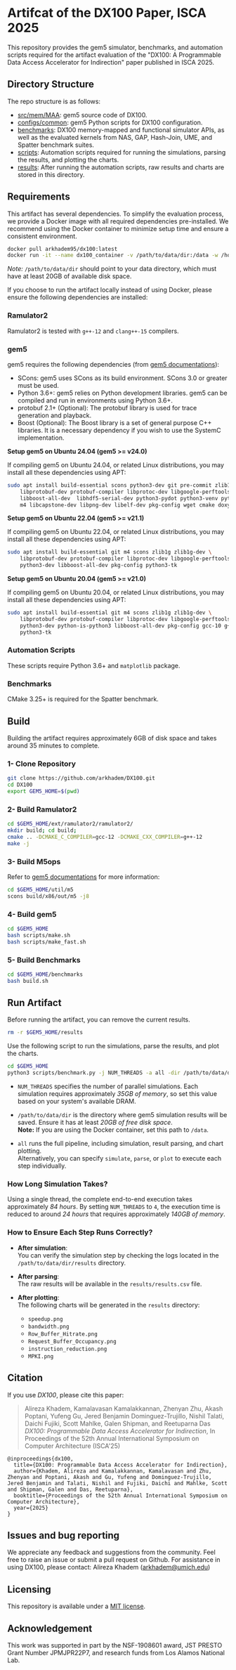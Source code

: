 # Artifcat of the DX100 Paper, ISCA 2025

This repository provides the gem5 simulator, benchmarks, and automation scripts required for the artifact evaluation of the "DX100: A Programmable Data Access Accelerator for Indirection" paper published in ISCA 2025.

## Directory Structure

The repo structure is as follows:
  - [src/mem/MAA](/src/mem/MAA/): gem5 source code of DX100.
  - [configs/common](/configs/common/): gem5 Python scripts for DX100 configuration.
  - [benchmarks](/benchmarks/): DX100 memory-mapped and functional simulator APIs, as well as the evaluated kernels from NAS, GAP, Hash-Join, UME, and Spatter benchmark suites.
  - [scripts](/scripts/): Automation scripts required for running the simulations, parsing the results, and plotting the charts.
  - [results](/results/): After running the automation scripts, raw results and charts are stored in this directory.

## Requirements

This artifact has several dependencies. To simplify the evaluation process, we provide a Docker image with all required dependencies pre-installed. We recommend using the Docker container to minimize setup time and ensure a consistent environment.

```bash
docker pull arkhadem95/dx100:latest
docker run -it --name dx100_container -v /path/to/data/dir:/data -w /home/ubuntu arkhadem95/dx100 bash
```

*Note:* `/path/to/data/dir` should point to your data directory, which must have at least 20GB of available disk space.

If you choose to run the artifact locally instead of using Docker, please ensure the following dependencies are installed:

### Ramulator2

Ramulator2 is tested with `g++-12` and `clang++-15` compilers.

### gem5

gem5 requires the following dependencies (from [gem5 documentations](https://www.gem5.org/documentation/general_docs/building)):

- SCons: gem5 uses SCons as its build environment. SCons 3.0 or greater must be used.
- Python 3.6+: gem5 relies on Python development libraries. gem5 can be compiled and run in environments using Python 3.6+.
- protobuf 2.1+ (Optional): The protobuf library is used for trace generation and playback.
- Boost (Optional): The Boost library is a set of general purpose C++ libraries. It is a necessary dependency if you wish to use the SystemC implementation.

**Setup gem5 on Ubuntu 24.04 (gem5 >= v24.0)**

If compiling gem5 on Ubuntu 24.04, or related Linux distributions, you may install all these dependencies using APT:

```bash
sudo apt install build-essential scons python3-dev git pre-commit zlib1g zlib1g-dev \
    libprotobuf-dev protobuf-compiler libprotoc-dev libgoogle-perftools-dev \
    libboost-all-dev  libhdf5-serial-dev python3-pydot python3-venv python3-tk mypy \
    m4 libcapstone-dev libpng-dev libelf-dev pkg-config wget cmake doxygen
```

**Setup gem5 on Ubuntu 22.04 (gem5 >= v21.1)**

If compiling gem5 on Ubuntu 22.04, or related Linux distributions, you may install all these dependencies using APT:

```bash
sudo apt install build-essential git m4 scons zlib1g zlib1g-dev \
    libprotobuf-dev protobuf-compiler libprotoc-dev libgoogle-perftools-dev \
    python3-dev libboost-all-dev pkg-config python3-tk
```

**Setup gem5 on Ubuntu 20.04 (gem5 >= v21.0)**

If compiling gem5 on Ubuntu 20.04, or related Linux distributions, you may install all these dependencies using APT:

```bash
sudo apt install build-essential git m4 scons zlib1g zlib1g-dev \
    libprotobuf-dev protobuf-compiler libprotoc-dev libgoogle-perftools-dev \
    python3-dev python-is-python3 libboost-all-dev pkg-config gcc-10 g++-10 \
    python3-tk
```

### Automation Scripts

These scripts require Python 3.6+ and `matplotlib` package.

### Benchmarks

CMake 3.25+ is required for the Spatter benchmark.

## Build

Building the artifact requires approximately 6GB of disk space and takes around 35 minutes to complete.

### 1- Clone Repository

```bash
git clone https://github.com/arkhadem/DX100.git
cd DX100
export GEM5_HOME=$(pwd)
```

### 2- Build Ramulator2

```bash
cd $GEM5_HOME/ext/ramulator2/ramulator2/
mkdir build; cd build;
cmake .. -DCMAKE_C_COMPILER=gcc-12 -DCMAKE_CXX_COMPILER=g++-12
make -j
```

### 3- Build M5ops

Refer to [gem5 documentations](https://www.gem5.org/documentation/general_docs/m5ops/) for more information:

```bash
cd $GEM5_HOME/util/m5
scons build/x86/out/m5 -j8
```

### 4- Build gem5

```bash
cd $GEM5_HOME
bash scripts/make.sh
bash scripts/make_fast.sh
```

### 5- Build Benchmarks

```bash
cd $GEM5_HOME/benchmarks
bash build.sh
```

## Run Artifact

Before running the artifact, you can remove the current results.

```bash
rm -r $GEM5_HOME/results
```

Use the following script to run the simulations, parse the results, and plot the charts.

```bash
cd $GEM5_HOME
python3 scripts/benchmark.py -j NUM_THREADS -a all -dir /path/to/data/dir
```

- `NUM_THREADS` specifies the number of parallel simulations. Each simulation requires approximately *35GB of memory*, so set this value based on your system's available DRAM.

- `/path/to/data/dir` is the directory where gem5 simulation results will be saved. Ensure it has at least *20GB of free disk space*.  
  **Note:** If you are using the Docker container, set this path to `/data`.

- `all` runs the full pipeline, including simulation, result parsing, and chart plotting.  
  Alternatively, you can specify `simulate`, `parse`, or `plot` to execute each step individually.

### How Long Simulation Takes?

Using a single thread, the complete end-to-end execution takes approximately *84 hours*. By setting `NUM_THREADS` to `4`, the execution time is reduced to around *24 hours* that requires approximately *140GB of memory*.

### How to Ensure Each Step Runs Correctly?

- **After simulation**:  
  You can verify the simulation step by checking the logs located in the `/path/to/data/dir/results` directory.

- **After parsing**:  
  The raw results will be available in the `results/results.csv` file.

- **After plotting**:  
  The following charts will be generated in the `results` directory:
  - `speedup.png`
  - `bandwidth.png`
  - `Row_Buffer_Hitrate.png`
  - `Request_Buffer_Occupancy.png`
  - `instruction_reduction.png`
  - `MPKI.png`

## Citation

If you use *DX100*, please cite this paper:

> Alireza Khadem, Kamalavasan Kamalakkannan, Zhenyan Zhu, Akash Poptani, Yufeng Gu, Jered Benjamin Dominguez-Trujillo, Nishil Talati, Daichi Fujiki, Scott Mahlke, Galen Shipman, and Reetuparna Das
> *DX100: Programmable Data Access Accelerator for Indirection*,
> In Proceedings of the 52th Annual International Symposium on Computer Architecture (ISCA'25)

```
@inproceedings{dx100,
  title={DX100: Programmable Data Access Accelerator for Indirection},
  author={Khadem, Alireza and Kamalakkannan, Kamalavasan and Zhu, Zhenyan and Poptani, Akash and Gu, Yufeng and Dominguez-Trujillo, Jered Benjamin and Talati, Nishil and Fujiki, Daichi and Mahlke, Scott and Shipman, Galen and Das, Reetuparna},
  booktitle={Proceedings of the 52th Annual International Symposium on Computer Architecture}, 
  year={2025}
}
```

## Issues and bug reporting

We appreciate any feedback and suggestions from the community.
Feel free to raise an issue or submit a pull request on Github.
For assistance in using DX100, please contact: Alireza Khadem (arkhadem@umich.edu)

## Licensing

This repository is available under a [MIT license](/LICENSE).

## Acknowledgement

This work was supported in part by the NSF-1908601 award, JST PRESTO Grant Number JPMJPR22P7, and research funds from Los Alamos National Lab.